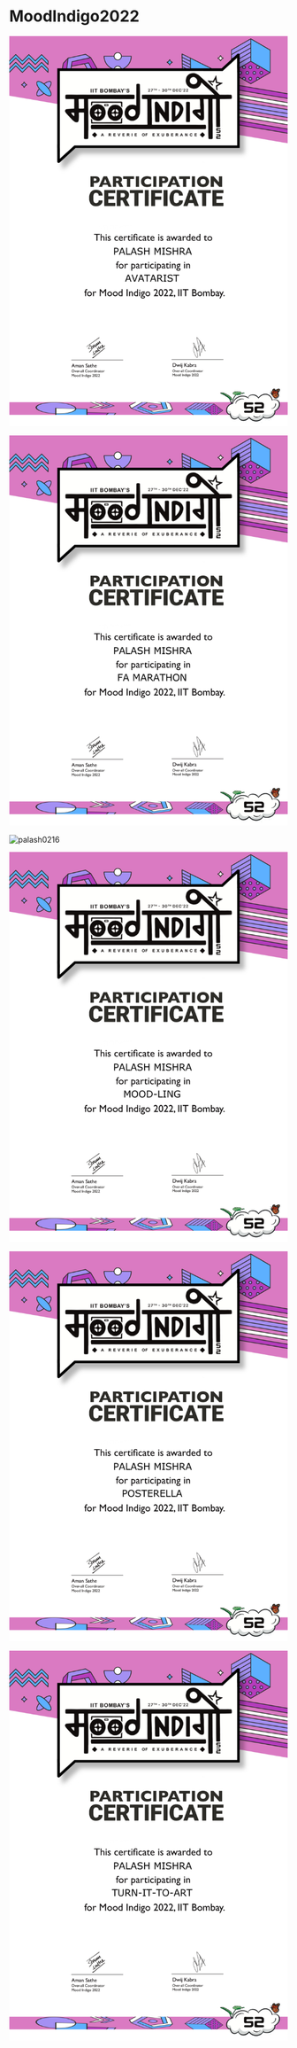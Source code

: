 # MoodIndigo2022
<p align="left"> <img src="https://github.com/palash0216/MoodIndigo2022/blob/main/AVATARIST.jpg" alt="palash0216" /> </p>

<p align="left"> <img src="https://github.com/palash0216/MoodIndigo2022/blob/main/FA_MARATHON.jpg" alt="palash0216" /> </p>

<p align="left"> <img src="https://github.com/palash0216/MoodIndigo2022/blob/main/MI-PAL-113_CR.jpg" alt="palash0216" /> </p>

<p align="left"> <img src="https://github.com/palash0216/MoodIndigo2022/blob/main/MOOD_LING.jpg" alt="palash0216" /> </p>

<p align="left"> <img src="https://github.com/palash0216/MoodIndigo2022/blob/main/POSTERELLA.jpg" alt="palash0216" /> </p>

<p align="left"> <img src="https://github.com/palash0216/MoodIndigo2022/blob/main/TURN_IT_TO_ART.jpg" alt="palash0216" /> </p>

<!-- <p align="left"> <img src="" alt="palash0216" /> </p> -->


